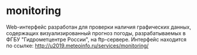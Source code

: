 # monitoring
Web-интерфейс разработан для проверки наличия графических данных, содержащих визуализированный прогноз погоды, разрабатываемых в ФГБУ "Гидрометцентре России", на ftp-сервере. Интерфейс находится по ссылке: http://u2019.meteoinfo.ru/services/monitoring/
